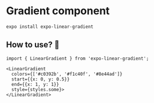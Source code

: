 # Gradient component
```
expo install expo-linear-gradient
```

## How to use? 🤔
```
import { LinearGradient } from 'expo-linear-gradient';

<LinearGradient
  colors={['#c0392b', '#f1c40f', '#8e44ad']}
  start={{x: 0, y: 0.5}}
  end={{x: 1, y: 1}}
  style={styles.some}>
</LinearGradient>
```